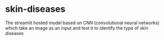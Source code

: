 # skin-diseases
The streamlit hosted model based on CNN (convolutional neural networks) which take an image as an input and test it to identify the type of skin diseases
